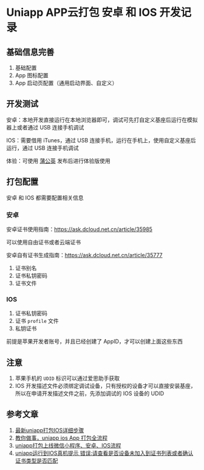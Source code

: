 # Uniapp APP云打包 安卓 和 IOS 开发记录

## 基础信息完善

1. 基础配置
2. App 图标配置
3. App 启动页配置（通用启动界面、自定义）

## 开发测试

安卓：本地开发直接运行在本地浏览器即可，调试可先打自定义基座后运行在模拟器上或者通过 USB 连接手机调试

IOS：需要借用 iTunes，通过 USB 连接手机，运行在手机上，使用自定义基座后运行，通过 USB 连接手机调试

体验：可使用 [蒲公英](https://www.pgyer.com/) 发布后进行体验版使用

## 打包配置

安卓 和 IOS 都需要配置相关信息

### 安卓

安卓证书使用指南：https://ask.dcloud.net.cn/article/35985

可以使用自由证书或者云端证书

安卓自有证书生成指南：https://ask.dcloud.net.cn/article/35777

1. 证书别名
2. 证书私钥密码
3. 证书文件

### IOS

1. 证书私钥密码
2. 证书 `profile` 文件
3. 私钥证书

前提是苹果开发者账号，并且已经创建了 AppID，才可以创建上面这些东西

## 注意

1. 苹果手机的 `UDID` 标识可以通过爱思助手获取
2. IOS 开发描述文件必须绑定调试设备，只有授权的设备才可以直接安装基座，所以在申请开发描述文件之前，先添加调试的 IOS 设备的 UDID

## 参考文章

1. [最新uniapp打包IOS详细步骤](https://juejin.cn/post/7216608199012237372)
2. [教你做事，uniapp ios App 打包全流程](https://juejin.cn/post/7264939254290579495)
3. [uniapp打包上线微信小程序、安卓、IOS流程](https://www.bilibili.com/video/BV1Jp4y1V7ad/)
4. [uniapp运行到IOS真机提示 错误:请查看是否设备未加入到证书列表或者确认证书类型是否匹配](https://blog.csdn.net/cengjing123_/article/details/129490094)
